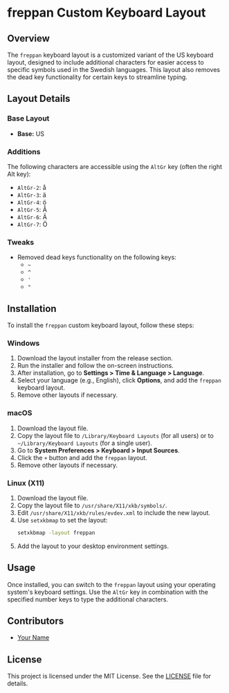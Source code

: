# freppan Custom Keyboard Layout

## Overview

The `freppan` keyboard layout is a customized variant of the US keyboard layout, designed to include additional characters for easier access to specific symbols used in the Swedish languages. This layout also removes the dead key functionality for certain keys to streamline typing.

## Layout Details

### Base Layout
- **Base:** US

### Additions
The following characters are accessible using the `AltGr` key (often the right Alt key):

- `AltGr-2`: å
- `AltGr-3`: ä
- `AltGr-4`: ö
- `AltGr-5`: Å
- `AltGr-6`: Ä
- `AltGr-7`: Ö

### Tweaks
- Removed dead keys functionality on the following keys:
  - `~`
  - `^`
  - `'`
  - `"`

## Installation

To install the `freppan` custom keyboard layout, follow these steps:

### Windows
1. Download the layout installer from the release section.
2. Run the installer and follow the on-screen instructions.
3. After installation, go to **Settings > Time & Language > Language**.
4. Select your language (e.g., English), click **Options**, and add the `freppan` keyboard layout.
5. Remove other layouts if necessary.

### macOS
1. Download the layout file.
2. Copy the layout file to `/Library/Keyboard Layouts` (for all users) or to `~/Library/Keyboard Layouts` (for a single user).
3. Go to **System Preferences > Keyboard > Input Sources**.
4. Click the `+` button and add the `freppan` layout.
5. Remove other layouts if necessary.

### Linux (X11)
1. Download the layout file.
2. Copy the layout file to `/usr/share/X11/xkb/symbols/`.
3. Edit `/usr/share/X11/xkb/rules/evdev.xml` to include the new layout.
4. Use `setxkbmap` to set the layout:
    ```bash
    setxkbmap -layout freppan
    ```
5. Add the layout to your desktop environment settings.

## Usage

Once installed, you can switch to the `freppan` layout using your operating system's keyboard settings. Use the `AltGr` key in combination with the specified number keys to type the additional characters.

## Contributors

- [Your Name](https://github.com/your-github-profile)

## License

This project is licensed under the MIT License. See the [LICENSE](LICENSE) file for details.
